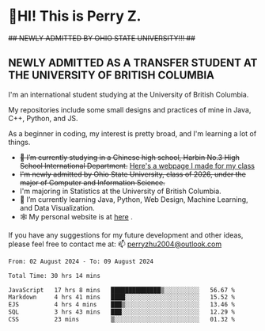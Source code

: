 # 🌄HI! This is Perry Z. <br> #
<s>## NEWLY ADMITTED BY OHIO STATE UNIVERSITY!!! ##</s>
## NEWLY ADMITTED AS A TRANSFER STUDENT AT THE UNIVERSITY OF BRITISH COLUMBIA ##
I'm an international student studying at the University of British Columbia. <br>

My repositories include some small designs and practices of mine in Java, C++, Python, and JS. <br>

As a beginner in coding, my interest is pretty broad, and I'm learning a lot of things. <br>
- <s>🔭 I’m currently studying in a Chinese high school, Harbin No.3 High School International Department.</s> [Here's a webpage I made for my class](https://perry2004.github.io/weirdos/)
- <s> I'm newly admitted by Ohio State University, class of 2026, under the major of Computer and Information Science. </s>
- I'm majoring in Statistics at the University of British Columbia. 
- 🌱 I’m currently learning Java, Python, Web Design, Machine Learning, and Data Visualization. 
- 🕸️ My personal website is at <a href="https://zhu-yp.cn">here</a> .  

If you have any suggestions for my future development and other ideas, please feel free to contact me at: 📫 [perryzhu2004@outlook.com](mailto:perryzhu2004@outlook.com)

<!--START_SECTION:waka-->

```txt
From: 02 August 2024 - To: 09 August 2024

Total Time: 30 hrs 14 mins

JavaScript   17 hrs 8 mins   ██████████████▒░░░░░░░░░░   56.67 %
Markdown     4 hrs 41 mins   ████░░░░░░░░░░░░░░░░░░░░░   15.52 %
EJS          4 hrs 4 mins    ███▒░░░░░░░░░░░░░░░░░░░░░   13.46 %
SQL          3 hrs 43 mins   ███░░░░░░░░░░░░░░░░░░░░░░   12.29 %
CSS          23 mins         ▒░░░░░░░░░░░░░░░░░░░░░░░░   01.32 %
```

<!--END_SECTION:waka-->
